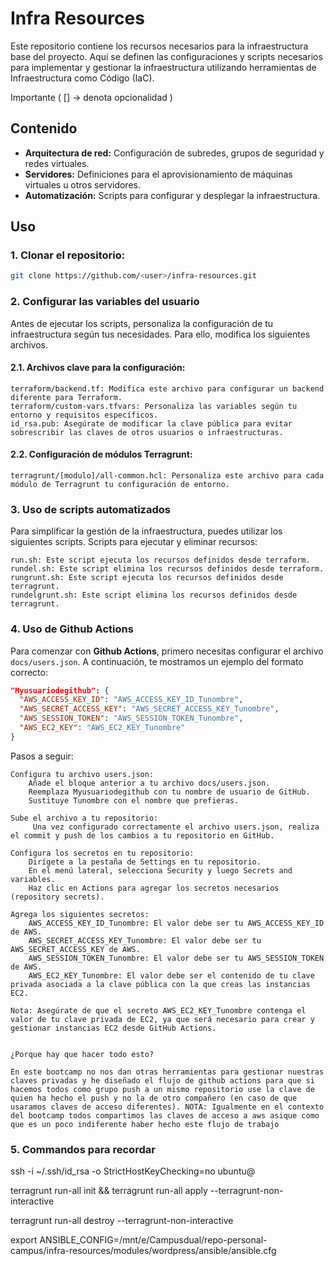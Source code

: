 # Infra Resources

Este repositorio contiene los recursos necesarios para la infraestructura base del proyecto. Aquí se definen las configuraciones y scripts necesarios para implementar y gestionar la infraestructura utilizando herramientas de Infraestructura como Código (IaC).

Importante ( [] -> denota opcionalidad ) 

## Contenido
- **Arquitectura de red:** Configuración de subredes, grupos de seguridad y redes virtuales.
- **Servidores:** Definiciones para el aprovisionamiento de máquinas virtuales u otros servidores.
- **Automatización:** Scripts para configurar y desplegar la infraestructura.

## Uso
### 1. Clonar el repositorio:
   ```bash
   git clone https://github.com/<user>/infra-resources.git
   ```
### 2. Configurar las variables del usuario

Antes de ejecutar los scripts, personaliza la configuración de tu infraestructura según tus necesidades. Para ello, modifica los siguientes archivos.

#### 2.1. Archivos clave para la configuración:

    terraform/backend.tf: Modifica este archivo para configurar un backend diferente para Terraform.
    terraform/custom-vars.tfvars: Personaliza las variables según tu entorno y requisitos específicos.
    id_rsa.pub: Asegúrate de modificar la clave pública para evitar sobrescribir las claves de otros usuarios o infraestructuras.

#### 2.2. Configuración de módulos Terragrunt:

    terragrunt/[modulo]/all-common.hcl: Personaliza este archivo para cada módulo de Terragrunt tu configuración de entorno.

### 3. Uso de scripts automatizados

Para simplificar la gestión de la infraestructura, puedes utilizar los siguientes scripts.
Scripts para ejecutar y eliminar recursos:


    run.sh: Este script ejecuta los recursos definidos desde terraform.
    rundel.sh: Este script elimina los recursos definidos desde terraform.
    rungrunt.sh: Este script ejecuta los recursos definidos desde terragrunt.
    rundelgrunt.sh: Este script elimina los recursos definidos desde terragrunt.

### 4. Uso de Github Actions

Para comenzar con **Github Actions**, primero necesitas configurar el archivo `docs/users.json`. A continuación, te mostramos un ejemplo del formato correcto:

```json
"Myusuariodegithub": {
  "AWS_ACCESS_KEY_ID": "AWS_ACCESS_KEY_ID_Tunombre",
  "AWS_SECRET_ACCESS_KEY": "AWS_SECRET_ACCESS_KEY_Tunombre",
  "AWS_SESSION_TOKEN": "AWS_SESSION_TOKEN_Tunombre",
  "AWS_EC2_KEY": "AWS_EC2_KEY_Tunombre"
}
```

Pasos a seguir:

    Configura tu archivo users.json:
        Añade el bloque anterior a tu archivo docs/users.json.
        Reemplaza Myusuariodegithub con tu nombre de usuario de GitHub.
        Sustituye Tunombre con el nombre que prefieras.

    Sube el archivo a tu repositorio: 
         Una vez configurado correctamente el archivo users.json, realiza el commit y push de los cambios a tu repositorio en GitHub.

    Configura los secretos en tu repositorio:
        Dirígete a la pestaña de Settings en tu repositorio.
        En el menú lateral, selecciona Security y luego Secrets and variables.
        Haz clic en Actions para agregar los secretos necesarios (repository secrets).

    Agrega los siguientes secretos:
        AWS_ACCESS_KEY_ID_Tunombre: El valor debe ser tu AWS_ACCESS_KEY_ID de AWS.
        AWS_SECRET_ACCESS_KEY_Tunombre: El valor debe ser tu AWS_SECRET_ACCESS_KEY de AWS.
        AWS_SESSION_TOKEN_Tunombre: El valor debe ser tu AWS_SESSION_TOKEN de AWS.
        AWS_EC2_KEY_Tunombre: El valor debe ser el contenido de tu clave privada asociada a la clave pública con la que creas las instancias EC2.

    Nota: Asegúrate de que el secreto AWS_EC2_KEY_Tunombre contenga el valor de tu clave privada de EC2, ya que será necesario para crear y gestionar instancias EC2 desde GitHub Actions.


    ¿Porque hay que hacer todo esto?

    En este bootcamp no nos dan otras herramientas para gestionar nuestras claves privadas y he diseñado el flujo de github actions para que si hacemos todos como grupo push a un mismo repositorio use la clave de quien ha hecho el push y no la de otro compañero (en caso de que usaramos claves de acceso diferentes). NOTA: Igualmente en el contexto del bootcamp todos compartimos las claves de acceso a aws asique como que es un poco indiferente haber hecho este flujo de trabajo




### 5. Commandos para recordar

ssh -i ~/.ssh/id_rsa -o StrictHostKeyChecking=no ubuntu@

terragrunt run-all init  && terragrunt run-all apply --terragrunt-non-interactive

terragrunt run-all destroy --terragrunt-non-interactive

export ANSIBLE_CONFIG=/mnt/e/Campusdual/repo-personal-campus/infra-resources/modules/wordpress/ansible/ansible.cfg


